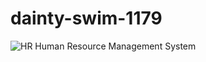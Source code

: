 # dainty-swim-1179
![HR](https://user-images.githubusercontent.com/101733074/200646964-e9d4d7d2-5d21-49f7-a302-dcd054fdd12c.png)
Human Resource Management System

